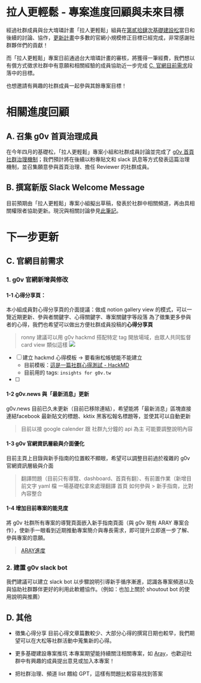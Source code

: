 # 拉人更輕鬆 - 專案進度回顧與未來目標

經過社群成員與台大堉璘計畫「拉人更輕鬆」組員在[第貳拾肆次基礎建設松](https://g0v-jothon.kktix.cc/events/infrath24n)當日和後續的討論、協作，[更新計畫](https://hackmd.io/t97cH7tFQPyUCgwmfCsFiw)中多數的官網小規模修正目標已經完成，非常感謝社群夥伴們的貢獻！

而「拉人更輕鬆」專案日前通過台大堉璘計畫的審核，將獲得一筆經費，我們想以有償方式徵求社群中有意願和相關經驗的成員協助近一步完成 [C. 官網目前需求](https://g0v.hackmd.io/mZ-LeFr1QJ6CuO6R3eeHnw?view#g0v-%E9%A6%96%E9%A0%81%E7%A4%BE%E7%BE%A4%E6%B2%BB%E7%90%86%E6%A9%9F%E5%88%B6)段落中的目標。

也想邀請有興趣的社群成員一起參與其餘專案目標！

# 相關進度回顧
## A. 召集 g0v 首頁治理成員
在今年四月的基礎松，「拉人更輕鬆」專案小組和社群成員討論並完成了 [g0v 首頁社群治理機制](https://g0v.hackmd.io/mZ-LeFr1QJ6CuO6R3eeHnw?view#g0v-%E9%A6%96%E9%A0%81%E7%A4%BE%E7%BE%A4%E6%B2%BB%E7%90%86%E6%A9%9F%E5%88%B6)；我們預計將在後續以粉專貼文和 slack 訊息等方式發表這篇治理機制，並召集願意參與首頁治理、擔任 Reviewer 的社群成員。

## B. 撰寫新版 Slack Welcome Message
目前預期由「拉人更輕鬆」專案小組擬出草稿，發表於社群中相關頻道，再由具相關權限者協助更新。現況與相關討論參見[此筆記](https://g0v.hackmd.io/@jothon/S1pZe539_)。


# 下一步更新
## C. 官網目前需求
### 1. g0v 官網新增與修改
#### 1-1 心得分享頁：
本小組成員對心得分享頁的介面提議：做成 notion gallery view 的模式，可以一覽近期更新、參與者關鍵字、心得關鍵字、專案關鍵字等段落
為了徵集更多參與者的心得，我們也希望可以做出方便社群成員投稿的**心得分享頁**
> ronny 建議可以用 g0v hackmd 搭配特定 tag
> 開放場域，由眾人共同監督
> card view 類似這樣
![](https://s3-ap-northeast-1.amazonaws.com/g0v-hackmd-images/uploads/upload_7e9e61fbafccc553853fa8c4b61f0496.png)

- [ ] 建立 hackmd 心得模板 -> 要看揪松帳號能不能建立
    - 目前模板：[這是一篇社群心得測試 - HackMD](https://g0v.hackmd.io/JVeeNYF3TN6_Jz9XXscbVA)
    - 目前用的 tags: `insights for g0v.tw`
- [ ] 

#### 1-2 g0v.news 與「最新消息」更新
g0v.news 目前已久未更新（目前已移除連結），希望能將「最新消息」區塊直接連結facebook 最新貼文的標題、kktix 黑客松報名標題等，並使其可以自動更新
> 目前以接 google calender 跟 社群九分鐘的 api 為主
> 可能要調整說明內容

#### 1-3 g0v 官網資訊層級與介面優化
目前主頁上目錄與新手指南的位置較不顯眼，希望可以調整目前過於複雜的 g0v 官網資訊層級與介面
> 翻譯問題（目前只有導覽、dashboard、首頁有翻）、有前置作業（新增目前文字 yaml 檔
> 一場基礎松拿來處理翻譯
> 首頁 如何參與 > 新手指南，比對內容整合

#### 1-4 增加目前專案的能見度
將 g0v 社群所有專案的導覽頁面嵌入新手指南頁面（與 g0v 現有 ARAY 專案合作），使新手一眼看到近期推動專案簡介與專長需求，即可提升立即進一步了解、參與專案的意願。
> [ARAY進度](https://hackmd.io/@8s4CF8IIRk2zYKTOm0VyxQ/BkC2aS05R)

### 2. 建置 g0v slack bot 
我們建議可以建立 slack bot 以步驟說明引導新手循序漸進，認識各專案頻道以及與協助社群夥伴更好的利用此軟體協作。（例如：也加上關於 shoutout bot 的使用說明與推薦）

## D. 其他
- 徵集心得分享
目前心得文章篇數較少、大部分心得的撰寫日期也較早，我們期望可以在大松等社群活動中蒐集新的心得。

- 更多基礎建設專案推坑
本專案期望能持續關注相關專案，如 [Aray](https://aray.g0v.tw/)，也歡迎社群中有興趣的成員提出意見或加入本專案！

- 把社群治理、頻道 list 餵給 GPT，這樣有問題比較容易找到答案